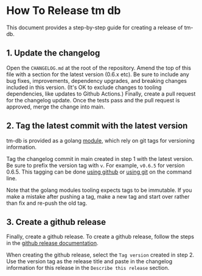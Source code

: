 # How To Release tm db

This document provides a step-by-step guide for creating a release of tm-db.

## 1. Update the changelog

Open the `CHANGELOG.md` at the root of the repository. 
Amend the top of this file with a section for the latest version (0.6.x etc).
Be sure to include any bug fixes, improvements, dependency upgrades, and breaking changes included in this version. 
(It's OK to exclude changes to tooling dependencies, like updates to Github Actions.)
Finally, create a pull request for the changelog update.
Once the tests pass and the pull request is approved, merge the change into main.

## 2. Tag the latest commit with the latest version

tm-db is provided as a golang [module](https://blog.golang.org/publishing-go-modules), which rely on git tags for versioning information. 

Tag the changelog commit in main created in step 1 with the latest version.
Be sure to prefix the version tag with `v`. For example, `v0.6.5` for version 0.6.5.
This tagging can be done [using github](https://docs.github.com/en/desktop/contributing-and-collaborating-using-github-desktop/managing-commits/managing-tags#creating-a-tag) or [using git](https://git-scm.com/book/en/v2/Git-Basics-Tagging) on the command line. 

Note that the golang modules tooling expects tags to be immutable. 
If you make a mistake after pushing a tag, make a new tag and start over rather than fix and re-push the old tag.
## 3. Create a github release

Finally, create a github release.
To create a github release, follow the steps in the [github release documentation](https://docs.github.com/en/github/administering-a-repository/releasing-projects-on-github/managing-releases-in-a-repository#creating-a-release).

When creating the github release, select the `Tag version` created in step 2. 
Use the version tag as the release title and paste in the changelog information for this release in the `Describe this release` section.
